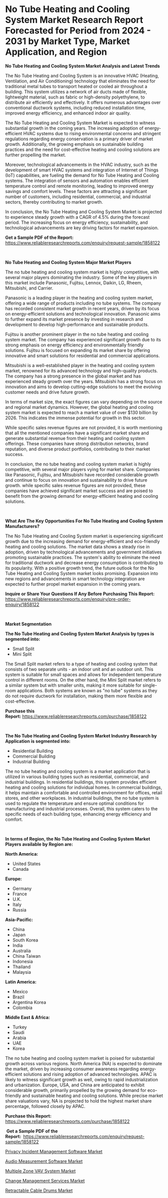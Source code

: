 <p><h1>No Tube Heating and Cooling System Market Research Report Forecasted for Period from 2024 -  2031 by Market Type, Market Application, and Region</h1></p><p><strong>No Tube Heating and Cooling System Market Analysis and Latest Trends</strong></p>
<p><p>The No Tube Heating and Cooling System is an innovative HVAC (Heating, Ventilation, and Air Conditioning) technology that eliminates the need for traditional metal tubes to transport heated or cooled air throughout a building. This system utilizes a network of air ducts made of flexible, lightweight material, such as fabric or high-density polyethylene, to distribute air efficiently and effectively. It offers numerous advantages over conventional ductwork systems, including reduced installation time, improved energy efficiency, and enhanced indoor air quality.</p><p>The No Tube Heating and Cooling System Market is expected to witness substantial growth in the coming years. The increasing adoption of energy-efficient HVAC systems due to rising environmental concerns and stringent regulations regarding energy conservation is a primary driver of market growth. Additionally, the growing emphasis on sustainable building practices and the need for cost-effective heating and cooling solutions are further propelling the market.</p><p>Moreover, technological advancements in the HVAC industry, such as the development of smart HVAC systems and integration of Internet of Things (IoT) capabilities, are fueling the demand for No Tube Heating and Cooling systems. The integration of sensors and automation enables efficient temperature control and remote monitoring, leading to improved energy savings and comfort levels. These factors are attracting a significant number of customers, including residential, commercial, and industrial sectors, thereby contributing to market growth.</p><p>In conclusion, the No Tube Heating and Cooling System Market is projected to experience steady growth with a CAGR of 4.5% during the forecast period. The increasing focus on energy efficiency, sustainability, and technological advancements are key driving factors for market expansion.</p></p>
<p><strong>Get a Sample PDF of the Report:&nbsp;</strong> <a href="https://www.reliableresearchreports.com/enquiry/request-sample/1858122">https://www.reliableresearchreports.com/enquiry/request-sample/1858122</a></p>
<p>&nbsp;</p>
<p><strong>No Tube Heating and Cooling System Major Market Players</strong></p>
<p><p>The no tube heating and cooling system market is highly competitive, with several major players dominating the industry. Some of the key players in this market include Panasonic, Fujitsu, Lennox, Daikin, LG, Rheem, Mitsubishi, and Carrier.</p><p>Panasonic is a leading player in the heating and cooling system market, offering a wide range of products including no tube systems. The company has recorded consistent market growth in recent years, driven by its focus on energy-efficient solutions and technological innovation. Panasonic aims to further expand its market presence by investing in research and development to develop high-performance and sustainable products.</p><p>Fujitsu is another prominent player in the no tube heating and cooling system market. The company has experienced significant growth due to its strong emphasis on energy efficiency and environmentally friendly solutions. Fujitsu is focused on expanding its market share by offering innovative and smart solutions for residential and commercial applications.</p><p>Mitsubishi is a well-established player in the heating and cooling system market, renowned for its advanced technology and high-quality products. The company has a strong presence in the global market and has experienced steady growth over the years. Mitsubishi has a strong focus on innovation and aims to develop cutting-edge solutions to meet the evolving customer needs and drive future growth.</p><p>In terms of market size, the exact figures can vary depending on the source and regional market dynamics. However, the global heating and cooling system market is expected to reach a market value of over $130 billion by 2026. This indicates the immense potential for growth in this sector.</p><p>While specific sales revenue figures are not provided, it is worth mentioning that all the mentioned companies have a significant market share and generate substantial revenue from their heating and cooling system offerings. These companies have strong distribution networks, brand reputation, and diverse product portfolios, contributing to their market success.</p><p>In conclusion, the no tube heating and cooling system market is highly competitive, with several major players vying for market share. Companies like Panasonic, Fujitsu, and Mitsubishi have recorded considerable growth and continue to focus on innovation and sustainability to drive future growth. while specific sales revenue figures are not provided, these companies have achieved significant market success and are poised to benefit from the growing demand for energy-efficient heating and cooling solutions.</p></p>
<p>&nbsp;</p>
<p><strong>What Are The Key Opportunities For No Tube Heating and Cooling System Manufacturers?</strong></p>
<p><p>The No Tube Heating and Cooling System market is experiencing significant growth due to the increasing demand for energy-efficient and eco-friendly heating and cooling solutions. The market data shows a steady rise in adoption, driven by technological advancements and government initiatives promoting sustainable practices. The system's ability to eliminate the need for traditional ductwork and decrease energy consumption is contributing to its popularity. With a positive growth trend, the future outlook for the No Tube Heating and Cooling System market looks promising. Expansion into new regions and advancements in smart technology integration are expected to further propel market expansion in the coming years.</p></p>
<p><strong>Inquire or Share Your Questions If Any Before Purchasing This Report:</strong> <a href="https://www.reliableresearchreports.com/enquiry/pre-order-enquiry/1858122">https://www.reliableresearchreports.com/enquiry/pre-order-enquiry/1858122</a></p>
<p>&nbsp;</p>
<p><strong>Market Segmentation</strong></p>
<p><strong>The No Tube Heating and Cooling System Market Analysis by types is segmented into:</strong></p>
<p><ul><li>Small Split</li><li>Mini Split</li></ul></p>
<p><p>The Small Split market refers to a type of heating and cooling system that consists of two separate units - an indoor unit and an outdoor unit. This system is suitable for small spaces and allows for independent temperature control in different rooms. On the other hand, the Mini Split market refers to a similar system but with smaller units, making it more suitable for single-room applications. Both systems are known as "no tube" systems as they do not require ductwork for installation, making them more flexible and cost-effective.</p></p>
<p><strong>Purchase this Report:&nbsp;</strong><a href="https://www.reliableresearchreports.com/purchase/1858122">https://www.reliableresearchreports.com/purchase/1858122</a></p>
<p>&nbsp;</p>
<p><strong>The No Tube Heating and Cooling System Market Industry Research by Application is segmented into:</strong></p>
<p><ul><li>Residential Building</li><li>Commercial Building</li><li>Industrial Building</li></ul></p>
<p><p>The no tube heating and cooling system is a market application that is utilized in various building types such as residential, commercial, and industrial buildings. In residential buildings, this system provides efficient heating and cooling solutions for individual homes. In commercial buildings, it helps maintain a comfortable and controlled environment for offices, retail stores, and other workplaces. In industrial buildings, the no tube system is used to regulate the temperature and ensure optimal conditions for manufacturing and industrial processes. Overall, this system caters to the specific needs of each building type, enhancing energy efficiency and comfort.</p></p>
<p>&nbsp;</p>
<p><strong>In terms of Region, the No Tube Heating and Cooling System Market Players available by Region are:</strong></p>
<p>
    <p> <strong> North America: </strong>
        <ul>
            <li>United States</li>
            <li>Canada</li>
        </ul>
        </p> 
    <p> <strong> Europe: </strong>
        <ul>
            <li>Germany</li>
            <li>France</li>
            <li>U.K.</li>
            <li>Italy</li>
            <li>Russia</li>
        </ul>
        </p> 
    <p> <strong> Asia-Pacific: </strong>
        <ul>
            <li>China</li>
            <li>Japan</li>
            <li>South Korea</li>
            <li>India</li>
            <li>Australia</li>
            <li>China Taiwan</li>
            <li>Indonesia</li>
            <li>Thailand</li>
            <li>Malaysia</li>
        </ul>
        </p> 
    <p> <strong> Latin America: </strong>
        <ul>
            <li>Mexico</li>
            <li>Brazil</li>
            <li>Argentina Korea</li>
            <li>Colombia</li>
        </ul>
        </p> 
    <p> <strong> Middle East & Africa: </strong>
        <ul>
            <li>Turkey</li>
            <li>Saudi</li>
            <li>Arabia</li>
            <li>UAE</li>
            <li>Korea</li>
        </ul>
    </p>
    </p>
<p><p>The no tube heating and cooling system market is poised for substantial growth across various regions. North America (NA) is expected to dominate the market, driven by increasing consumer awareness regarding energy-efficient solutions and rising adoption of advanced technologies. APAC is likely to witness significant growth as well, owing to rapid industrialization and urbanization. Europe, USA, and China are anticipated to exhibit considerable growth, primarily propelled by the growing demand for eco-friendly and sustainable heating and cooling solutions. While precise market share valuations vary, NA is projected to hold the highest market share percentage, followed closely by APAC.</p></p>
<p><strong>Purchase this Report: </strong><a href="https://www.reliableresearchreports.com/purchase/1858122">https://www.reliableresearchreports.com/purchase/1858122</a></p>
<p>&nbsp;<strong>Get a Sample PDF of the Report:&nbsp;&nbsp;</strong><a href="https://www.reliableresearchreports.com/enquiry/request-sample/1858122">https://www.reliableresearchreports.com/enquiry/request-sample/1858122</a></p>
<p><strong></strong></p>
<p><p><a href="https://medium.com/@merrittrice2023/analyzing-privacy-incident-management-software-market-global-industry-perspective-and-forecast-cdea609fbd2d">Privacy Incident Management Software Market</a></p><p><a href="https://medium.com/@merrittrice2023/audio-measurement-software-market-trends-and-market-analysis-forecasted-for-period-2023-2030-ad8b14255d9c">Audio Measurement Software Market</a></p><p><a href="https://github.com/CliffMedina6/Market-Research-Report-List-2/blob/main/multiple-zone-vav-system-market.md">Multiple Zone VAV System Market</a></p><p><a href="https://medium.com/@merrittrice2023/change-management-services-market-trends-forecast-and-competitive-analysis-to-2030-0d2794d06ee2">Change Management Services Market</a></p><p><a href="https://github.com/PeterParrish5/Market-Research-Report-List-2/blob/main/retractable-cable-drums-market.md">Retractable Cable Drums Market</a></p></p>
